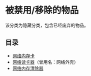 # 被禁用/移除的物品

该分类为隐藏分类，包含已经废弃的物品。

## 目录

- [网络内存卡](./Network-Memory-Card)
- [网络读卡器](./Network-Memory-Shell)（曾用名：网络外壳）
- [网络内存清除器](./Network-Memory-Wiper)
